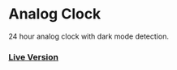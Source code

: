 # Analog Clock
24 hour analog clock with dark mode detection.

### [Live Version](https://sahilister.github.io/AnalogClock/)
